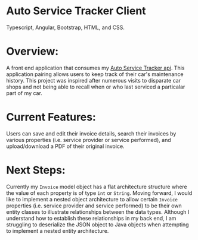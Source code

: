 # Auto Service Tracker Client
Typescript, Angular, Bootstrap, HTML, and CSS.

# Overview:
A front end application that consumes my [Auto Service Tracker api](https://github.com/achang209/auto-service-tracker-api/edit/master/README.md). 
This application pairing allows users to keep track of their car's maintenance history. This project was inspired after numerous
visits to disparate car shops and not being able to recall when or who last serviced a particalar part of my car.

# Current Features:
Users can save and edit their invoice details, search their invoices by various properties (i.e. service provider or service performed),
and upload/download a PDF of their original invoice.

# Next Steps:
Currently my `Invoice` model object has a flat architecture structure where the value of each property is of type `int`
or `String`. Moving forward, I would like to implement a nested object architecture to allow certain `Invoice` properties 
(i.e. service provider and service performed) to be their own entity classes to illustrate relationships between the data types.
Although I understand how to establish these relationships in my back end, I am struggling to deserialize the JSON object to Java objects
when attempting to implement a nested entity architecture.

